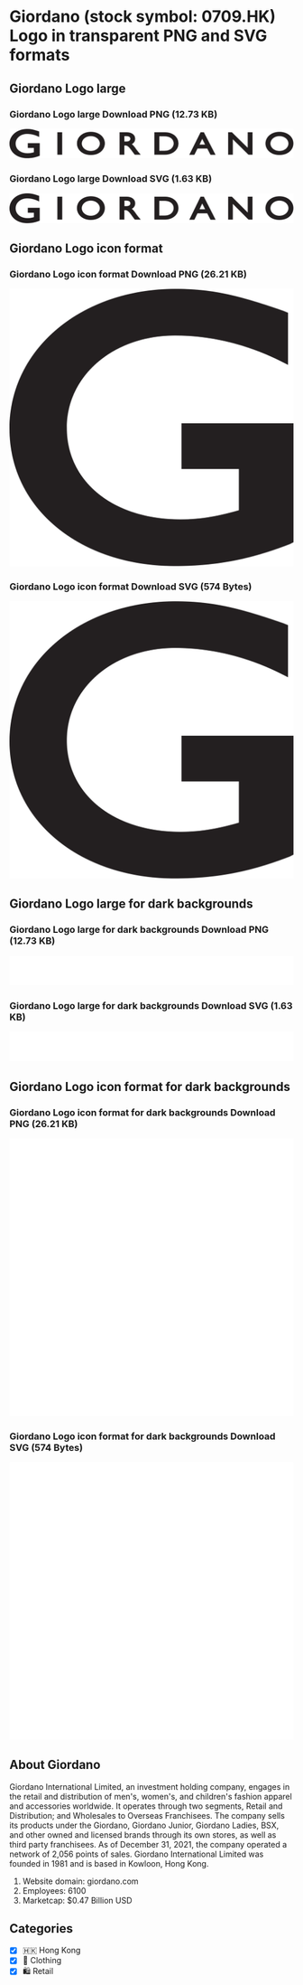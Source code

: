 # Giordano (stock symbol: 0709.HK) Logo in transparent PNG and SVG formats

## Giordano Logo large

### Giordano Logo large Download PNG (12.73 KB)

![Giordano Logo large Download PNG (12.73 KB)](/img/orig/0709.HK_BIG-694557b3.png)

### Giordano Logo large Download SVG (1.63 KB)

![Giordano Logo large Download SVG (1.63 KB)](/img/orig/0709.HK_BIG-ba22a757.svg)

## Giordano Logo icon format

### Giordano Logo icon format Download PNG (26.21 KB)

![Giordano Logo icon format Download PNG (26.21 KB)](/img/orig/0709.HK-384492f3.png)

### Giordano Logo icon format Download SVG (574 Bytes)

![Giordano Logo icon format Download SVG (574 Bytes)](/img/orig/0709.HK-a80767de.svg)

## Giordano Logo large for dark backgrounds

### Giordano Logo large for dark backgrounds Download PNG (12.73 KB)

![Giordano Logo large for dark backgrounds Download PNG (12.73 KB)](/img/orig/0709.HK_BIG.D-a087c857.png)

### Giordano Logo large for dark backgrounds Download SVG (1.63 KB)

![Giordano Logo large for dark backgrounds Download SVG (1.63 KB)](/img/orig/0709.HK_BIG.D-60591c9f.svg)

## Giordano Logo icon format for dark backgrounds

### Giordano Logo icon format for dark backgrounds Download PNG (26.21 KB)

![Giordano Logo icon format for dark backgrounds Download PNG (26.21 KB)](/img/orig/0709.HK.D-04efe0ab.png)

### Giordano Logo icon format for dark backgrounds Download SVG (574 Bytes)

![Giordano Logo icon format for dark backgrounds Download SVG (574 Bytes)](/img/orig/0709.HK.D-70005d33.svg)

## About Giordano

Giordano International Limited, an investment holding company, engages in the retail and distribution of men's, women's, and children's fashion apparel and accessories worldwide. It operates through two segments, Retail and Distribution; and Wholesales to Overseas Franchisees. The company sells its products under the Giordano, Giordano Junior, Giordano Ladies, BSX, and other owned and licensed brands through its own stores, as well as third party franchisees. As of December 31, 2021, the company operated a network of 2,056 points of sales. Giordano International Limited was founded in 1981 and is based in Kowloon, Hong Kong.

1. Website domain: giordano.com
2. Employees: 6100
3. Marketcap: $0.47 Billion USD


## Categories
- [x] 🇭🇰 Hong Kong
- [x] 👚 Clothing
- [x] 🛍️ Retail
